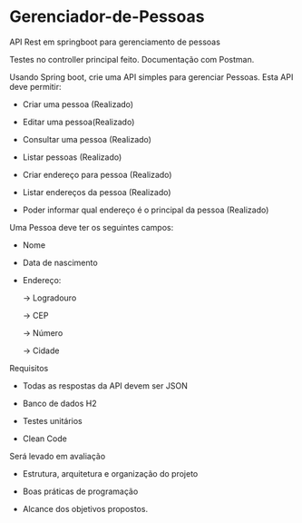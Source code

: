 # Gerenciador-de-Pessoas
API Rest em springboot para gerenciamento de pessoas


Testes no controller principal feito.
Documentação com Postman.

Usando Spring boot, crie uma API simples para gerenciar Pessoas. Esta API deve permitir: 

- Criar uma pessoa (Realizado)

- Editar uma pessoa(Realizado)

- Consultar uma pessoa (Realizado)

- Listar pessoas (Realizado)

- Criar endereço para pessoa (Realizado)

- Listar endereços da pessoa (Realizado)

- Poder informar qual endereço é o principal da pessoa (Realizado)

 

Uma Pessoa deve ter os seguintes campos: 

- Nome

- Data de nascimento

- Endereço:

  -> Logradouro

  -> CEP

  -> Número

  -> Cidade

 

Requisitos 

- Todas as respostas da API devem ser JSON 

- Banco de dados H2

- Testes unitários

- Clean Code

 

Será levado em avaliação 

- Estrutura, arquitetura e organização do projeto 

- Boas práticas de programação 

- Alcance dos objetivos propostos.

